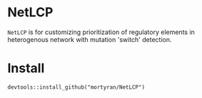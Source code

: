 # NetLCP
`NetLCP` is for customizing prioritization of regulatory elements in heterogenous network with mutation 'switch' detection.
# Install
`devtools::install_github("mortyran/NetLCP")`
